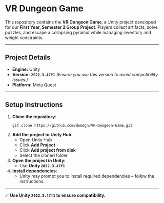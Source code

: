 # VR Dungeon Game

This repository contains the **VR Dungeon Game**, a Unity project developed for our **First Year, Semester 2 Group Project**.
Players collect artifacts, solve puzzles, and escape a collapsing pyramid while managing inventory and weight constraints.

---

## Project Details
- **Engine:** Unity
- **Version:** **`2022.3.47f1`** *(Ensure you use this version to avoid compatibility issues.)*
- **Platform:** Meta Quest

---

## Setup Instructions

1. **Clone the repository**:
   ```sh
   git clone https://github.com/domdgn/VR-Dungeon-Game.git
   ```
2. **Add the project to Unity Hub**:
   - Open Unity Hub
   - Click **Add Project**
   - Click **Add project from disk**
   - Select the cloned folder
3. **Open the project in Unity**:
   - Use **Unity `2022.3.47f1`**
4. **Install dependencies**:
   - Unity may prompt you to install required dependencies – follow the instructions.

---

✅ **Use Unity `2022.3.47f1` to ensure compatibility.**

